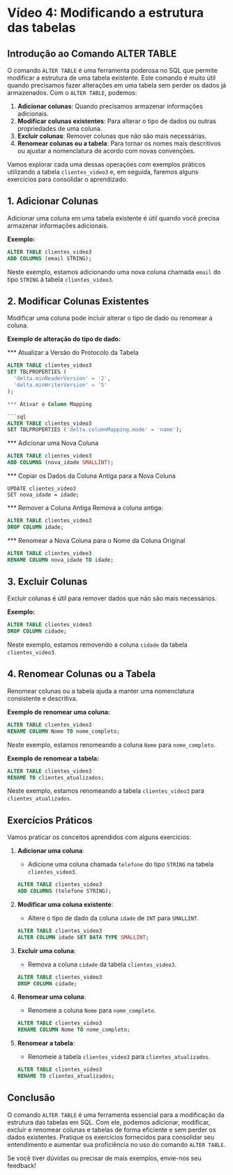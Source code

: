 # Vídeo 4: Modificando a estrutura das tabelas

## Introdução ao Comando ALTER TABLE

O comando `ALTER TABLE` é uma ferramenta poderosa no SQL que permite modificar a estrutura de uma tabela existente. Este comando é muito útil quando precisamos fazer alterações em uma tabela sem perder os dados já armazenados. Com o `ALTER TABLE`, podemos:

1. **Adicionar colunas**: Quando precisamos armazenar informações adicionais.
2. **Modificar colunas existentes**: Para alterar o tipo de dados ou outras propriedades de uma coluna.
3. **Excluir colunas**: Remover colunas que não são mais necessárias.
4. **Renomear colunas ou a tabela**: Para tornar os nomes mais descritivos ou ajustar a nomenclatura de acordo com novas convenções.

Vamos explorar cada uma dessas operações com exemplos práticos utilizando a tabela `clientes_video3` e, em seguida, faremos alguns exercícios para consolidar o aprendizado.

## 1. Adicionar Colunas

Adicionar uma coluna em uma tabela existente é útil quando você precisa armazenar informações adicionais. 

**Exemplo:**

```sql
ALTER TABLE clientes_video3
ADD COLUMNS (email STRING);
```

Neste exemplo, estamos adicionando uma nova coluna chamada `email` do tipo `STRING` à tabela `clientes_video3`.

## 2. Modificar Colunas Existentes

Modificar uma coluna pode incluir alterar o tipo de dado ou renomear a coluna. 

**Exemplo de alteração do tipo de dado:**

*** Atualizar a Versão do Protocolo da Tabela

```sql
ALTER TABLE clientes_video3 
SET TBLPROPERTIES (
  'delta.minReaderVersion' = '2',
  'delta.minWriterVersion' = '5'
);

*** Ativar o Column Mapping

```sql
ALTER TABLE clientes_video3 
SET TBLPROPERTIES ('delta.columnMapping.mode' = 'name');
```

*** Adicionar uma Nova Coluna

```sql
ALTER TABLE clientes_video3
ADD COLUMNS (nova_idade SMALLINT);
```


*** Copiar os Dados da Coluna Antiga para a Nova Coluna

```sq
UPDATE clientes_video3
SET nova_idade = idade;
```

*** Remover a Coluna Antiga
Remova a coluna antiga:

```sql
ALTER TABLE clientes_video3
DROP COLUMN idade;
```

*** Renomear a Nova Coluna para o Nome da Coluna Original

```sql
ALTER TABLE clientes_video3
RENAME COLUMN nova_idade TO idade;
```


## 3. Excluir Colunas

Excluir colunas é útil para remover dados que não são mais necessários. 

**Exemplo:**

```sql
ALTER TABLE clientes_video3
DROP COLUMN cidade;
```

Neste exemplo, estamos removendo a coluna `cidade` da tabela `clientes_video3`.

## 4. Renomear Colunas ou a Tabela

Renomear colunas ou a tabela ajuda a manter uma nomenclatura consistente e descritiva. 

**Exemplo de renomear uma coluna:**

```sql
ALTER TABLE clientes_video3
RENAME COLUMN Nome TO nome_completo;
```

Neste exemplo, estamos renomeando a coluna `Nome` para `nome_completo`.

**Exemplo de renomear a tabela:**

```sql
ALTER TABLE clientes_video3
RENAME TO clientes_atualizados;
```

Neste exemplo, estamos renomeando a tabela `clientes_video3` para `clientes_atualizados`.

## Exercícios Práticos

Vamos praticar os conceitos aprendidos com alguns exercícios:

1. **Adicionar uma coluna**:
   - Adicione uma coluna chamada `telefone` do tipo `STRING` na tabela `clientes_video3`.

   ```sql
   ALTER TABLE clientes_video3
   ADD COLUMNS (telefone STRING);
   ```

2. **Modificar uma coluna existente**:
   - Altere o tipo de dado da coluna `idade` de `INT` para `SMALLINT`.

   ```sql
   ALTER TABLE clientes_video3
   ALTER COLUMN idade SET DATA TYPE SMALLINT;
   ```

3. **Excluir uma coluna**:
   - Remova a coluna `cidade` da tabela `clientes_video3`.

   ```sql
   ALTER TABLE clientes_video3
   DROP COLUMN cidade;
   ```

4. **Renomear uma coluna**:
   - Renomeie a coluna `Nome` para `nome_completo`.

   ```sql
   ALTER TABLE clientes_video3
   RENAME COLUMN Nome TO nome_completo;
   ```

5. **Renomear a tabela**:
   - Renomeie a tabela `clientes_video3` para `clientes_atualizados`.

   ```sql
   ALTER TABLE clientes_video3
   RENAME TO clientes_atualizados;
   ```

## Conclusão

O comando `ALTER TABLE` é uma ferramenta essencial para a modificação da estrutura das tabelas em SQL. Com ele, podemos adicionar, modificar, excluir e renomear colunas e tabelas de forma eficiente e sem perder os dados existentes. Pratique os exercícios fornecidos para consolidar seu entendimento e aumentar sua proficiência no uso do comando `ALTER TABLE`.

Se você tiver dúvidas ou precisar de mais exemplos, envie-nos seu feedback!

